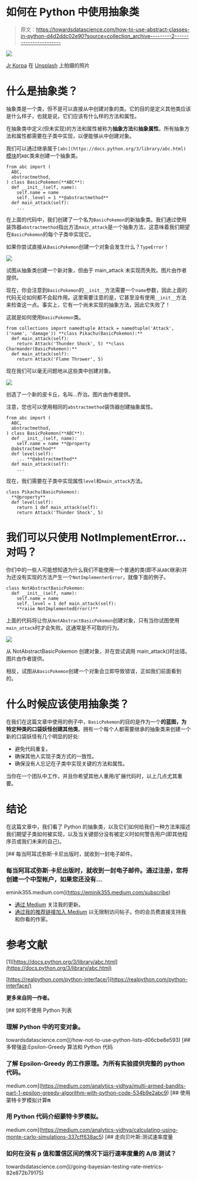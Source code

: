# 如何在 Python 中使用抽象类

> 原文：<https://towardsdatascience.com/how-to-use-abstract-classes-in-python-d4d2ddc02e90?source=collection_archive---------2----------------------->

![](img/6a50016c4bd4dbbf36f698afa66aa427.png)

[Jr Korpa](https://unsplash.com/@jrkorpa?utm_source=unsplash&utm_medium=referral&utm_content=creditCopyText) 在 [Unsplash](https://unsplash.com/s/photos/free-abstract-art?utm_source=unsplash&utm_medium=referral&utm_content=creditCopyText) 上拍摄的照片

# 什么是抽象类？

抽象类是一个类，但不是可以直接从中创建对象的类。它的目的是定义其他类应该是什么样子，也就是说，它们应该有什么样的方法和属性。

在抽象类中定义(但未实现)的方法和属性被称为**抽象方法**和**抽象属性**。所有抽象方法和属性都需要在子类中实现，以便能够从中创建对象。

我们可以通过继承属于`[abc](https://docs.python.org/3/library/abc.html)` [模块](https://docs.python.org/3/library/abc.html)的`ABC`类来创建一个抽象类。

```
from abc import (
  ABC,
  abstractmethod,
) class BasicPokemon(**ABC**):
  def __init__(self, name):
    self.name = name
    self._level = 1 **@abstractmethod**
  def main_attack(self):
    ...
```

在上面的代码中，我们创建了一个名为`BasicPokemon`的新抽象类。我们通过使用装饰器`abstractmethod`指出方法`main_attack`是一个抽象方法，这意味着我们期望在`BasicPokemon`的每个子类中实现它。

如果你尝试直接从`BasicPokemon`创建一个对象会发生什么？`TypeError`！

![](img/5cbf940ee664eea08373b6e213bf6694.png)

试图从抽象类创建一个新对象，但由于 main_attack 未实现而失败。图片由作者提供。

现在，你会注意到`BasicPokemon`的`__init__`方法需要一个`name`参数，因此上面的代码无论如何都不会起作用。这里需要注意的是，它甚至没有使用`__init__`方法来检查这一点。事实上，它有一个尚未实现的抽象方法，因此它失败了！

这就是如何使用`BasicPokemon`类。

```
from collections import namedtuple Attack = namedtuple('Attack', ('name', 'damage')) **class Pikachu(BasicPokemon):**
  def main_attack(self):
    return Attack('Thunder Shock', 5) **class Charmander(BasicPokemon):**
  def main_attack(self):
    return Attack('Flame Thrower', 5)
```

现在我们可以毫无问题地从这些类中创建对象。

![](img/70ec7235b10980df3c3638e260a2db1d.png)

创造了一个新的皮卡丘，名叫…乔治。图片由作者提供。

注意，您也可以使用相同的`abstractmethod`装饰器创建抽象属性。

```
from abc import (
  ABC,
  abstractmethod,
) class BasicPokemon(**ABC**):
  def __init__(self, name):
    self.name = name **@property
  @abstractmethod**
  def level(self):
    ... **@abstractmethod**
  def main_attack(self):
    ... 
```

现在，我们需要在子类中实现属性`level`和`main_attack`方法。

```
class Pikachu(BasicPokemon):
  **@property**
  def level(self):
    return 1 def main_attack(self):
    return Attack('Thunder Shock', 5)
```

# 我们可以只使用 NotImplementError…对吗？

你们中的一些人可能想知道为什么我们不能使用一个普通的类(即不从`ABC`继承)并为还没有实现的方法产生一个`NotImplementerError`，就像下面的例子。

```
class NotAbstractBasicPokemon:
  def __init__(self, name):
    self.name = name
    self._level = 1 def main_attack(self):
    **raise NotImplementedError()**
```

上面的代码将让你从`NotAbstractBasicPokemon`创建对象，只有当你试图使用`main_attack`时才会失败。这通常是不可取的行为。

![](img/76714552353dd5530e39135407c0caff.png)

从 NotAbstractBasicPokemon 创建对象，并在尝试调用 main_attack()时出错。图片由作者提供。

相反，试图从`BasicPokemon`创建一个对象会立即导致错误，正如我们前面看到的。

# 什么时候应该使用抽象类？

在我们在这篇文章中使用的例子中，`BasicPokemon`的目的是作为一个**的蓝图，为特定种类的口袋妖怪创建其他类**。拥有一个每个人都需要继承的抽象类来创建一个新的口袋妖怪有几个明显的好处:

*   避免代码重复。
*   确保其他人实现子类方式的一致性。
*   确保没有人忘记在子类中实现关键的方法和属性。

当你在一个团队中工作，并且你希望其他人重用/扩展代码时，以上几点尤其重要。

# **结论**

在这篇文章中，我们看了 Python 的抽象类，以及它们如何给我们一种方法来描述我们期望子类如何被实现，以及当关键部分没有被定义时如何警告用户(即其他程序员或我们未来的自己)。

[](https://eminik355.medium.com/subscribe) [## 每当阿耳忒弥斯·卡尼出版时，就收到一封电子邮件。

### 每当阿耳忒弥斯·卡尼出版时，就收到一封电子邮件。通过注册，您将创建一个中型帐户，如果您还没有…

eminik355.medium.com](https://eminik355.medium.com/subscribe) 

*   [通过 Medium](https://eminik355.medium.com/) 关注我的更新。
*   [通过我的推荐链接加入 Medium](https://eminik355.medium.com/membership) 以无限制访问帖子。你的会员费直接支持我和你看的作家。

# **参考文献**

[1][https://docs.python.org/3/library/abc.html](https://docs.python.org/3/library/abc.html)

[https://realpython.com/python-interface/](https://realpython.com/python-interface/)

**更多来自同一作者。**

[](/how-not-to-use-python-lists-d06cbe8e593) [## 如何不使用 Python 列表

### 理解 Python 中的可变对象。

towardsdatascience.com](/how-not-to-use-python-lists-d06cbe8e593) [](https://medium.com/analytics-vidhya/multi-armed-bandits-part-1-epsilon-greedy-algorithm-with-python-code-534b9e2abc9) [## 多臂强盗:Epsilon-Greedy 算法和 Python 代码

### 了解 Epsilon-Greedy 的工作原理。为所有实验提供完整的 python 代码。

medium.com](https://medium.com/analytics-vidhya/multi-armed-bandits-part-1-epsilon-greedy-algorithm-with-python-code-534b9e2abc9) [](https://medium.com/analytics-vidhya/calculating-using-monte-carlo-simulations-337cff638ac5) [## 使用蒙特卡罗模拟计算𝛑

### 用 Python 代码介绍蒙特卡罗模拟。

medium.com](https://medium.com/analytics-vidhya/calculating-using-monte-carlo-simulations-337cff638ac5) [](/going-bayesian-testing-rate-metrics-82e872b79175) [## 走向贝叶斯:测试速率度量

### 如何在没有 p 值和置信区间的情况下运行速率度量的 A/B 测试？

towardsdatascience.com](/going-bayesian-testing-rate-metrics-82e872b79175)